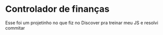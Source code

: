 # Controlador de finanças

Esse foi um projetinho no que fiz no Discover pra treinar meu JS e resolvi commitar
